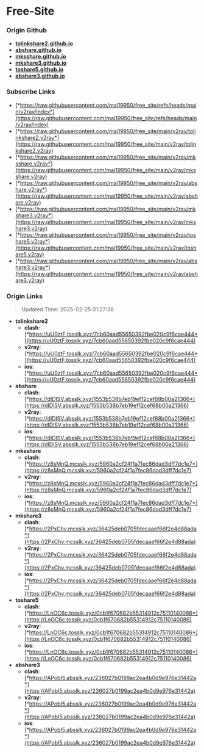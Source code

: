 # Free-Site

### Origin Github

- [**tolinkshare2.github.io**](https://github.com/tolinkshare2/tolinkshare2.github.io)
- [**abshare.github.io**](https://github.com/abshare/abshare.github.io)
- [**mksshare.github.io**](https://github.com/mksshare/mksshare.github.io)
- [**mkshare3.github.io**](https://github.com/mkshare3/mkshare3.github.io)
- [**toshare5.github.io**](https://github.com/toshare5/toshare5.github.io)
- [**abshare3.github.io**](https://github.com/abshare3/abshare3.github.io)

### Subscribe Links

- [*https://raw.githubusercontent.com/mai19950/free_site/refs/heads/main/v2ray/index*](https://raw.githubusercontent.com/mai19950/free_site/refs/heads/main/v2ray/index)
- [*https://raw.githubusercontent.com/mai19950/free_site/main/v2ray/tolinkshare2.v2ray*](https://raw.githubusercontent.com/mai19950/free_site/main/v2ray/tolinkshare2.v2ray)
- [*https://raw.githubusercontent.com/mai19950/free_site/main/v2ray/mksshare.v2ray*](https://raw.githubusercontent.com/mai19950/free_site/main/v2ray/mksshare.v2ray)
- [*https://raw.githubusercontent.com/mai19950/free_site/main/v2ray/abshare.v2ray*](https://raw.githubusercontent.com/mai19950/free_site/main/v2ray/abshare.v2ray)
- [*https://raw.githubusercontent.com/mai19950/free_site/main/v2ray/mkshare3.v2ray*](https://raw.githubusercontent.com/mai19950/free_site/main/v2ray/mkshare3.v2ray)
- [*https://raw.githubusercontent.com/mai19950/free_site/main/v2ray/toshare5.v2ray*](https://raw.githubusercontent.com/mai19950/free_site/main/v2ray/toshare5.v2ray)
- [*https://raw.githubusercontent.com/mai19950/free_site/main/v2ray/abshare3.v2ray*](https://raw.githubusercontent.com/mai19950/free_site/main/v2ray/abshare3.v2ray)

### Origin Links

> Updated Time: 2025-02-25 01:27:38

- **tolinkshare2**
  - **clash**: [*https://uU0ztF.tosslk.xyz/7cb60aad55650392fbe020c9f6cae444*](https://uU0ztF.tosslk.xyz/7cb60aad55650392fbe020c9f6cae444)
  - **v2ray**: [*https://uU0ztF.tosslk.xyz/7cb60aad55650392fbe020c9f6cae444*](https://uU0ztF.tosslk.xyz/7cb60aad55650392fbe020c9f6cae444)
  - **ios**: [*https://uU0ztF.tosslk.xyz/7cb60aad55650392fbe020c9f6cae444*](https://uU0ztF.tosslk.xyz/7cb60aad55650392fbe020c9f6cae444)
- **abshare**
  - **clash**: [*https://dIDlSV.absslk.xyz/1553b538b7eb19ef12cef68b00a21366*](https://dIDlSV.absslk.xyz/1553b538b7eb19ef12cef68b00a21366)
  - **v2ray**: [*https://dIDlSV.absslk.xyz/1553b538b7eb19ef12cef68b00a21366*](https://dIDlSV.absslk.xyz/1553b538b7eb19ef12cef68b00a21366)
  - **ios**: [*https://dIDlSV.absslk.xyz/1553b538b7eb19ef12cef68b00a21366*](https://dIDlSV.absslk.xyz/1553b538b7eb19ef12cef68b00a21366)
- **mksshare**
  - **clash**: [*https://z8sMnQ.mcsslk.xyz/5960a2cf24f1a7fec86dad3dff7dc1e7*](https://z8sMnQ.mcsslk.xyz/5960a2cf24f1a7fec86dad3dff7dc1e7)
  - **v2ray**: [*https://z8sMnQ.mcsslk.xyz/5960a2cf24f1a7fec86dad3dff7dc1e7*](https://z8sMnQ.mcsslk.xyz/5960a2cf24f1a7fec86dad3dff7dc1e7)
  - **ios**: [*https://z8sMnQ.mcsslk.xyz/5960a2cf24f1a7fec86dad3dff7dc1e7*](https://z8sMnQ.mcsslk.xyz/5960a2cf24f1a7fec86dad3dff7dc1e7)
- **mkshare3**
  - **clash**: [*https://2PxChv.mcsslk.xyz/36425deb0705fdecaaef66f2e4d88ada*](https://2PxChv.mcsslk.xyz/36425deb0705fdecaaef66f2e4d88ada)
  - **v2ray**: [*https://2PxChv.mcsslk.xyz/36425deb0705fdecaaef66f2e4d88ada*](https://2PxChv.mcsslk.xyz/36425deb0705fdecaaef66f2e4d88ada)
  - **ios**: [*https://2PxChv.mcsslk.xyz/36425deb0705fdecaaef66f2e4d88ada*](https://2PxChv.mcsslk.xyz/36425deb0705fdecaaef66f2e4d88ada)
- **toshare5**
  - **clash**: [*https://LnOC6c.tosslk.xyz/0cb1f670682b55314912c75110140086*](https://LnOC6c.tosslk.xyz/0cb1f670682b55314912c75110140086)
  - **v2ray**: [*https://LnOC6c.tosslk.xyz/0cb1f670682b55314912c75110140086*](https://LnOC6c.tosslk.xyz/0cb1f670682b55314912c75110140086)
  - **ios**: [*https://LnOC6c.tosslk.xyz/0cb1f670682b55314912c75110140086*](https://LnOC6c.tosslk.xyz/0cb1f670682b55314912c75110140086)
- **abshare3**
  - **clash**: [*https://APobI5.absslk.xyz/236027b0199ac2ea4b0d9e976e31442a*](https://APobI5.absslk.xyz/236027b0199ac2ea4b0d9e976e31442a)
  - **v2ray**: [*https://APobI5.absslk.xyz/236027b0199ac2ea4b0d9e976e31442a*](https://APobI5.absslk.xyz/236027b0199ac2ea4b0d9e976e31442a)
  - **ios**: [*https://APobI5.absslk.xyz/236027b0199ac2ea4b0d9e976e31442a*](https://APobI5.absslk.xyz/236027b0199ac2ea4b0d9e976e31442a)
